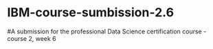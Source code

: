 # IBM-course-sumbission-2.6

#A submission for the professional Data Science certification course - course 2, week 6
